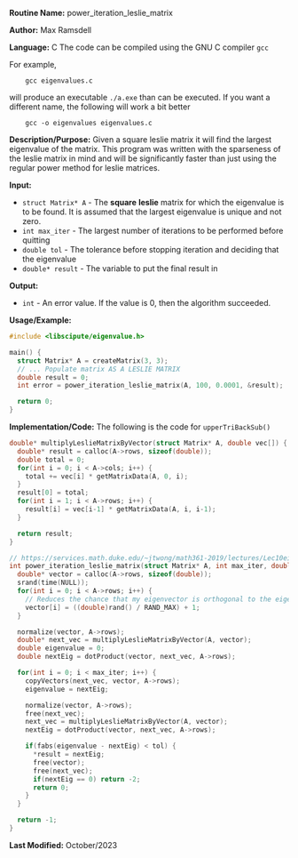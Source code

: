 **Routine Name:**           power_iteration_leslie_matrix

**Author:** Max Ramsdell

**Language:** C
The code can be compiled using the GNU C compiler `gcc`

For example,

```
    gcc eigenvalues.c
```

will produce an executable `./a.exe` than can be executed. If you want a different name, the following will work a bit
better

```
    gcc -o eigenvalues eigenvalues.c
```

**Description/Purpose:** 
Given a square leslie matrix it will find the largest eigenvalue of the matrix.
This program was written with the sparseness of the leslie matrix in mind and will
be significantly faster than just using the regular power method for leslie matrices.

**Input:** 
- `struct Matrix* A` - The **square** **leslie** matrix for which the eigenvalue is to be found.
It is assumed that the largest eigenvalue is unique and not zero.
- `int max_iter` - The largest number of iterations to be performed before quitting
- `double tol` - The tolerance before stopping iteration and deciding that the eigenvalue
- `double* result` - The variable to put the final result in

**Output:** 
- `int` - An error value. If the value is 0, then the algorithm succeeded.

**Usage/Example:**

```c
#include <libscipute/eigenvalue.h>

main() {
  struct Matrix* A = createMatrix(3, 3);
  // ... Populate matrix AS A LESLIE MATRIX
  double result = 0;
  int error = power_iteration_leslie_matrix(A, 100, 0.0001, &result);

  return 0;
}
```

**Implementation/Code:** The following is the code for `upperTriBackSub()`

```c
double* multiplyLeslieMatrixByVector(struct Matrix* A, double vec[]) {
  double* result = calloc(A->rows, sizeof(double));
  double total = 0;
  for(int i = 0; i < A->cols; i++) {
    total += vec[i] * getMatrixData(A, 0, i);
  }
  result[0] = total;
  for(int i = 1; i < A->rows; i++) {
    result[i] = vec[i-1] * getMatrixData(A, i, i-1);
  }

  return result;
}

// https://services.math.duke.edu/~jtwong/math361-2019/lectures/Lec10eigenvalues.pdf
int power_iteration_leslie_matrix(struct Matrix* A, int max_iter, double tol, double* result) {
  double* vector = calloc(A->rows, sizeof(double));
  srand(time(NULL));
  for(int i = 0; i < A->rows; i++) {
    // Reduces the chance that my eigenvector is orthogonal to the eigenvalue's eigenvector I'm attempting to find.
    vector[i] = ((double)rand() / RAND_MAX) + 1; 
  }

  normalize(vector, A->rows);
  double* next_vec = multiplyLeslieMatrixByVector(A, vector);
  double eigenvalue = 0;
  double nextEig = dotProduct(vector, next_vec, A->rows);

  for(int i = 0; i < max_iter; i++) {
    copyVectors(next_vec, vector, A->rows);
    eigenvalue = nextEig;

    normalize(vector, A->rows);
    free(next_vec);
    next_vec = multiplyLeslieMatrixByVector(A, vector);
    nextEig = dotProduct(vector, next_vec, A->rows);

    if(fabs(eigenvalue - nextEig) < tol) {
      *result = nextEig;
      free(vector);
      free(next_vec);
      if(nextEig == 0) return -2;
      return 0;
    }
  }

  return -1;
}
```

**Last Modified:** October/2023

